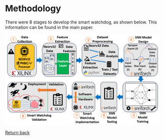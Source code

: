 # Methodology

There were 8 stages to develop the smart watchdog, as shown below. This information can be found in the main paper.

<p align="center">
  <img src="../Images/Methodology.PNG" alt="Methodology" width="820"/>
</p>

[Return back](../README.md#Smart-Watchdog-Live-Demonstration-)
